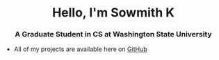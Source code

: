 <h1 align="center">Hello, I'm Sowmith K</h1>
<h3 align="center">A Graduate Student in CS at Washington State University</h3>

- All of my projects are available here on [GitHub](https://github.com/sowmith1999)
<!---
sowmith1999/sowmith1999 is a ✨ special ✨ repository because its `README.md` (this file) appears on your GitHub profile.
You can click the Preview link to take a look at your changes.
--->
